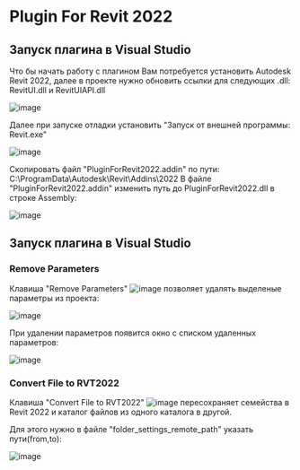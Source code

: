 # Plugin For Revit 2022

## Запуск плагина в Visual Studio

Что бы начать работу с плагином Вам потребуется установить Autodesk Revit 2022, далее в проекте нужно обновить ссылки для следующих .dll: RevitUI.dll и RevitUIAPI.dll

![image](https://github.com/EvgenyLipayMinsk/PluginForRevit2022/assets/69685960/adf4d4cd-5d7b-4de7-b1bf-533251bbfc7f)

Далее при запуске отладки установить "Запуск от внешней программы: Revit.exe"

![image](https://github.com/EvgenyLipayMinsk/PluginForRevit2022/assets/69685960/4e83dbe1-5aed-4c46-8113-1be73e947718)

Скопировать файл "PluginForRevit2022.addin" по пути: C:\ProgramData\Autodesk\Revit\Addins\2022
В файле "PluginForRevit2022.addin" изменить путь до PluginForRevit2022.dll в строке Assembly:

![image](https://github.com/EvgenyLipayMinsk/PluginForRevit2022/assets/69685960/061cbc21-5e96-45a6-b888-c5f0df629921)

## Запуск плагина в Visual Studio

### Remove Parameters

Клавиша "Remove Parameters" ![image](https://github.com/EvgenyLipayMinsk/PluginForRevit2022/assets/69685960/f8980660-7935-4c3c-96fe-92b82260b9a8) позволяет удалять выделеные параметры из проекта:

![image](https://github.com/EvgenyLipayMinsk/PluginForRevit2022/assets/69685960/44749228-542b-4ba3-8992-2b4089dc0768)

При удалении параметров появится окно с списком удаленных параметров:

![image](https://github.com/EvgenyLipayMinsk/PluginForRevit2022/assets/69685960/3cca7a79-2e07-4e0a-9560-937ee51d4ec3)

### Convert File to RVT2022

Клавиша "Convert File to RVT2022" ![image](https://github.com/EvgenyLipayMinsk/PluginForRevit2022/assets/69685960/5729c78b-ac45-46a6-995d-684aa9ee7d9b) пересохраняет семейства в Revit 2022 и каталог файлов из одного каталога в другой.

Для этого нужно в файле "folder_settings_remote_path" указать пути(from,to):

![image](https://github.com/EvgenyLipayMinsk/PluginForRevit2022/assets/69685960/0a91523e-76d4-4565-9739-6745dbdc3a0d)


